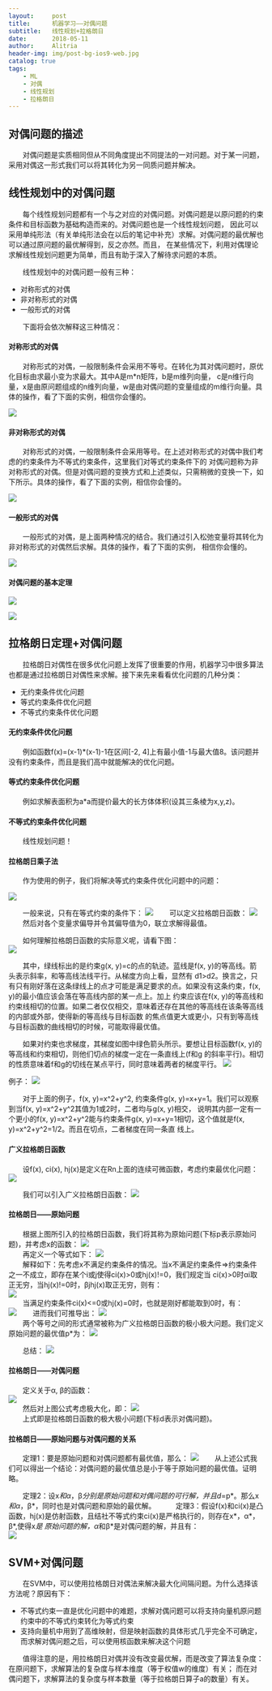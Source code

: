 ```yaml
---
layout:     post
title:      机器学习——对偶问题
subtitle:   线性规划+拉格朗日
date:       2018-05-11
author:     Alitria
header-img: img/post-bg-ios9-web.jpg
catalog: true
tags:
    - ML
    - 对偶
    - 线性规划
    - 拉格朗日
---
```


## 对偶问题的描述
&emsp;&emsp;对偶问题是实质相同但从不同角度提出不同提法的一对问题。对于某一问题，采用对偶这一形式我们可以将其转化为另一同质问题并解决。

## 线性规划中的对偶问题
&emsp;&emsp;每个线性规划问题都有一个与之对应的对偶问题。对偶问题是以原问题的约束条件和目标函数为基础构造而来的。对偶问题也是一个线性规划问题，
因此可以采用单纯形法（有关单纯形法会在以后的笔记中补充）求解。对偶问题的最优解也可以通过原问题的最优解得到，反之亦然。而且，
在某些情况下，利用对偶理论求解线性规划问题更为简单，而且有助于深入了解待求问题的本质。  
  

&emsp;&emsp;线性规划中的对偶问题一般有三种：
- 对称形式的对偶
- 非对称形式的对偶
- 一般形式的对偶  

&emsp;&emsp;下面将会依次解释这三种情况：  

#### 对称形式的对偶
&emsp;&emsp;对称形式的对偶，一般限制条件会采用不等号。在转化为其对偶问题时，原优化目标由求最小变为求最大。其中A是m*n矩阵，b是m维列向量，
c是n维行向量，x是由原问题组成的n维列向量，w是由对偶问题的变量组成的m维行向量。具体的操作，看了下面的实例，相信你会懂的。  

![](http://ww1.sinaimg.cn/large/005L0VzSgy1fr7m9xjeigj30rt11240d.jpg)

#### 非对称形式的对偶
&emsp;&emsp;对称形式的对偶，一般限制条件会采用等号。在上述对称形式的对偶中我们考虑的约束条件为不等式约束条件，这里我们对等式约束条件下的
对偶问题称为非对称形式的对偶。但是对偶问题的变换方式和上述类似，只需稍微的变换一下，如下所示。具体的操作，看了下面的实例，相信你会懂的。  

![](http://ww1.sinaimg.cn/large/005L0VzSgy1fr7m9q0t10j30rt112767.jpg)

#### 一般形式的对偶
&emsp;&emsp;一般形式的对偶，是上面两种情况的结合。我们通过引入松弛变量将其转化为非对称形式的对偶然后求解。具体的操作，看了下面的实例，
相信你会懂的。  

![](http://ww1.sinaimg.cn/large/005L0VzSgy1fr7m965satj30rt1120uj.jpg)

#### 对偶问题的基本定理

![](http://ww1.sinaimg.cn/large/005L0VzSgy1fr7moh0t76j30v90f6myu.jpg)

![](http://ww1.sinaimg.cn/large/005L0VzSgy1fr7molemztj30vc0fujtd.jpg)

## 拉格朗日定理+对偶问题
&emsp;&emsp;拉格朗日对偶性在很多优化问题上发挥了很重要的作用，机器学习中很多算法也都是通过拉格朗日对偶性来求解。接下来先来看看优化问题的几种分类：  

- 无约束条件优化问题
- 等式约束条件优化问题
- 不等式约束条件优化问题  

#### 无约束条件优化问题
&emsp;&emsp;例如函数f(x)=(x-1)*(x-1)-1在区间[-2, 4]上有最小值-1与最大值8。该问题并没有约束条件，而且是我们高中就能解决的优化问题。

#### 等式约束条件优化问题
&emsp;&emsp;例如求解表面积为a*a而提价最大的长方体体积(设其三条棱为x,y,z)。  

#### 不等式约束条件优化问题
&emsp;&emsp;线性规划问题！ 

#### 拉格朗日乘子法
&emsp;&emsp;作为使用的例子，我们将解决等式约束条件优化问题中的问题：  

![](http://ww1.sinaimg.cn/large/005L0VzSgy1fr7nfwx8maj30ku112jt7.jpg)  

&emsp;&emsp;一般来说，只有在等式约束的条件下：
![](http://ww1.sinaimg.cn/large/005L0VzSgy1fr7njztbg9j30v903a0st.jpg)
&emsp;&emsp;可以定义拉格朗日函数：
![](http://ww1.sinaimg.cn/large/005L0VzSgy1fr7nk8my7mj30vb02rt8r.jpg)
&emsp;&emsp;然后对各个变量求偏导并令其偏导值为0，联立求解得最值。  

&emsp;&emsp;如何理解拉格朗日函数的实际意义呢，请看下图：  
![](http://ww1.sinaimg.cn/large/005L0VzSgy1fr8b9bhay7j30vc092gmj.jpg)

&emsp;&emsp;其中，绿线标出的是约束g(x, y)=c的点的轨迹。蓝线是f(x, y)的等高线。箭头表示斜率，和等高线法线平行。从梯度方向上看，显然有
d1>d2。换言之，只有只有刚好落在这条绿线上的点才可能是满足要求的点。如果没有这条约束，f(x, y)的最小值应该会落在等高线内部的某一点上。加上
约束应该在f(x, y)的等高线和约束线相切的位置。如果二者仅仅相交，意味着还存在其他的等高线在该条等高线的内部或外部，使得新的等高线与目标函数
的焦点值更大或更小，只有到等高线与目标函数的曲线相切的时候，可能取得最优值。  

&emsp;&emsp;如果对约束也求梯度，其梯度如图中绿色箭头所示。要想让目标函数f(x, y)的等高线和约束相切，则他们切点的梯度一定在一条直线上(f和g
的斜率平行)。相切的性质意味着f和g的切线在某点平行，同时意味着两者的梯度平行。
![](http://ww1.sinaimg.cn/large/005L0VzSgy1fr8bh6h66mj30v907imzz.jpg)

例子：
![](http://ww1.sinaimg.cn/large/005L0VzSgy1fr8bt8wy7nj30rt1123zz.jpg)

&emsp;&emsp;对于上面的例子，f(x, y)=x^2+y^2, 约束条件g(x, y)=x+y=1。我们可以观察到当f(x, y)=x^2+y^2其值为1或2时，二者均与g(x, y)相交，
说明其内部一定有一个更小的f(x, y)=x^2+y^2能与约束条件g(x, y)=x+y=1相切，这个值就是f(x, y)=x^2+y^2=1/2。而且在切点，二者梯度在同一条直
线上。

#### 广义拉格朗日函数
&emsp;&emsp;设f(x), ci(x), hj(x)是定义在Rn上面的连续可微函数，考虑约束最优化问题：  
![](http://ww1.sinaimg.cn/large/005L0VzSgy1fr8c2g8ihsj30uy04y3yy.jpg)

&emsp;&emsp;我们可以引入广义拉格朗日函数：
![](http://ww1.sinaimg.cn/large/005L0VzSgy1fr8c3d89tyj30v2032glw.jpg)  

#### 拉格朗日——原始问题
&emsp;&emsp;根据上图所引入的拉格朗日函数，我们将其称为原始问题(下标p表示原始问题)，并考虑x的函数：
![](http://ww1.sinaimg.cn/large/005L0VzSgy1fr8cbw2r4mj30ux02ndfw.jpg)  
&emsp;&emsp;再定义一个等式如下：
![](http://ww1.sinaimg.cn/large/005L0VzSgy1fr8ce3p1mij30uv039mxm.jpg)  
&emsp;&emsp;解释如下：先考虑x不满足约束条件的情况。当x不满足约束条件=>约束条件之一不成立，即存在某个i或j使得ci(x)>0或hj(x)!=0，我们规定当
ci(x)>0时αi取正无穷，当hj(x)!=0时，βjhj(x)取正无穷，则有：  
![](http://ww1.sinaimg.cn/large/005L0VzSgy1fr8chju6r2j30uw035mxq.jpg)  
&emsp;&emsp;当满足约束条件ci(x)<=0或hj(x)=0时，也就是刚好都能取到0时，有：  
![](http://ww1.sinaimg.cn/large/005L0VzSgy1fr8ckoctxij30ux031q33.jpg)
&emsp;&emsp;进而我们可推导出：
![](http://ww1.sinaimg.cn/large/005L0VzSgy1fr8coigy78j30v102laad.jpg)  
&emsp;&emsp;两个等号之间的形式通常被称为广义拉格朗日函数的极小极大问题。我们定义原始问题的最优值p*为：
![](http://ww1.sinaimg.cn/large/005L0VzSgy1fr8cs8d1umj30ux02n74h.jpg)  

&emsp;&emsp;总结：
![](http://ww1.sinaimg.cn/large/005L0VzSgy1fr8d1r1io5j30rt112tan.jpg)

#### 拉格朗日——对偶问题
&emsp;&emsp;定义关于α, β的函数：  
![](http://ww1.sinaimg.cn/large/005L0VzSgy1fr8d7k9ef7j30v00233yj.jpg)  
&emsp;&emsp;然后对上图公式考虑极大化，即：
![](http://ww1.sinaimg.cn/large/005L0VzSgy1fr8d8vv0bwj30ux02djrq.jpg)  
&emsp;&emsp;上式即是拉格朗日函数的极大极小问题(下标d表示对偶问题)。

#### 拉格朗日——原始问题与对偶问题的关系
&emsp;&emsp;定理1：要是原始问题和对偶问题都有最优值，那么：
![](http://ww1.sinaimg.cn/large/005L0VzSgy1fr8diiddesj30v001pt8z.jpg)
&emsp;&emsp;从上述公式我们可以得出一个结论：对偶问题的最优值总是小于等于原始问题的最优值。证明略。  

&emsp;&emsp;定理2：设x*和α*，β*分别是原始问题和对偶问题的可行解，并且d*=p*。那么x*和α*，β*，同时也是对偶问题和原始的最优解。  
&emsp;&emsp;定理3：假设f(x)和ci(x)是凸函数，hj(x)是仿射函数，且结社不等式约束ci(x)是严格执行的，则存在x*，α*，β*,使得x*是
原始问题的解，α*和β*是对偶问题的解，并且有：  
![](http://ww1.sinaimg.cn/large/005L0VzSgy1fr8dtk8ca4j30uv01twel.jpg)

## SVM+对偶问题
&emsp;&emsp;在SVM中，可以使用拉格朗日对偶法来解决最大化间隔问题。为什么选择该方法呢？原因有下：  
- 不等式约束一直是优化问题中的难题，求解对偶问题可以将支持向量机原问题约束中的不等式约束转化为等式约束
- 支持向量机中用到了高维映射，但是映射函数的具体形式几乎完全不可确定，而求解对偶问题之后，可以使用核函数来解决这个问题  

&emsp;&emsp;值得注意的是，用拉格朗日对偶并没有改变最优解，而是改变了算法复杂度：在原问题下，求解算法的复杂度与样本维度（等于权值w的维度）有关；
而在对偶问题下，求解算法的复杂度与样本数量（等于拉格朗日算子a的数量）有关。
